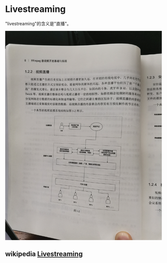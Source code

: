 # Livestreaming

"livestreaming"的含义是"直播"。

![](./livestreaming-architecture.jpg)



## wikipedia [Livestreaming](https://en.wikipedia.org/wiki/Livestreaming)

